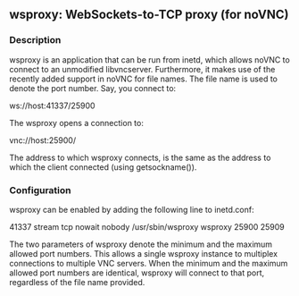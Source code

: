 ## wsproxy: WebSockets-to-TCP proxy (for noVNC)

### Description

wsproxy is an application that can be run from inetd, which allows noVNC
to connect to an unmodified libvncserver. Furthermore, it makes use of
the recently added support in noVNC for file names. The file name is
used to denote the port number. Say, you connect to:

  ws://host:41337/25900

The wsproxy opens a connection to:

  vnc://host:25900/

The address to which wsproxy connects, is the same as the address to
which the client connected (using getsockname()).

### Configuration

wsproxy can be enabled by adding the following line to inetd.conf:

  41337 stream tcp nowait nobody /usr/sbin/wsproxy wsproxy 25900 25909

The two parameters of wsproxy denote the minimum and the maximum allowed
port numbers. This allows a single wsproxy instance to multiplex
connections to multiple VNC servers. When the minimum and the maximum
allowed port numbers are identical, wsproxy will connect to that port,
regardless of the file name provided.
